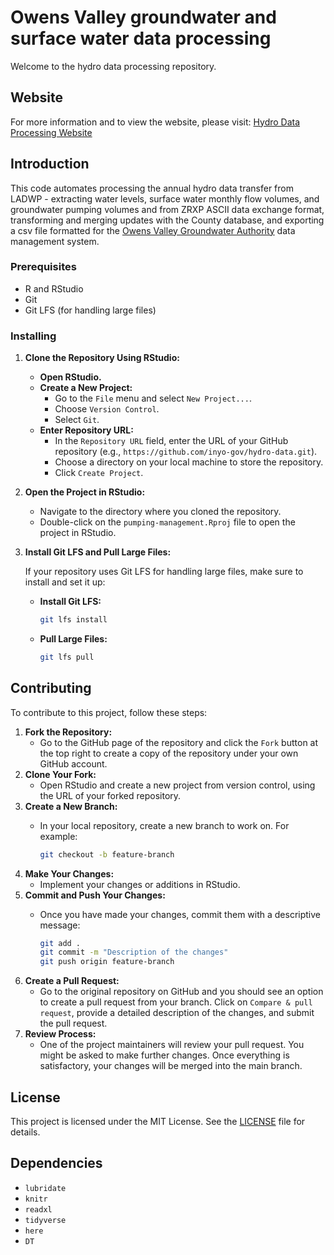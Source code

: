 # Owens Valley groundwater and surface water data processing

Welcome to the hydro data processing repository.

## Website

For more information and to view the website, please visit: [Hydro Data Processing Website](https://inyo-gov.github.io/hydro-data/)

## Introduction

This code automates processing the annual hydro data transfer from LADWP - extracting water levels, surface water monthly flow volumes, and groundwater pumping volumes and from ZRXP ASCII data exchange format, transforming and merging updates with the County database, and exporting a csv file formatted for the [Owens Valley Groundwater Authority](https://owens.gladata.com/) data management system.

### Prerequisites

-   R and RStudio
-   Git
-   Git LFS (for handling large files)

### Installing

1.  **Clone the Repository Using RStudio:**

    -   **Open RStudio.**
    -   **Create a New Project:**
        -   Go to the `File` menu and select `New Project...`.
        -   Choose `Version Control`.
        -   Select `Git`.
    -   **Enter Repository URL:**
        -   In the `Repository URL` field, enter the URL of your GitHub repository (e.g., `https://github.com/inyo-gov/hydro-data.git`).
        -   Choose a directory on your local machine to store the repository.
        -   Click `Create Project`.

2.  **Open the Project in RStudio:**

    -   Navigate to the directory where you cloned the repository.
    -   Double-click on the `pumping-management.Rproj` file to open the project in RStudio.

3.  **Install Git LFS and Pull Large Files:**

    If your repository uses Git LFS for handling large files, make sure to install and set it up:

    -   **Install Git LFS:**

        ``` sh
        git lfs install
        ```

    -   **Pull Large Files:**

        ``` sh
        git lfs pull
        ```

## Contributing

To contribute to this project, follow these steps:

1.  **Fork the Repository:**
    -   Go to the GitHub page of the repository and click the `Fork` button at the top right to create a copy of the repository under your own GitHub account.
2.  **Clone Your Fork:**
    -   Open RStudio and create a new project from version control, using the URL of your forked repository.
3.  **Create a New Branch:**
    -   In your local repository, create a new branch to work on. For example:

        ``` sh
        git checkout -b feature-branch
        ```
4.  **Make Your Changes:**
    -   Implement your changes or additions in RStudio.
5.  **Commit and Push Your Changes:**
    -   Once you have made your changes, commit them with a descriptive message:

        ``` sh
        git add .
        git commit -m "Description of the changes"
        git push origin feature-branch
        ```
6.  **Create a Pull Request:**
    -   Go to the original repository on GitHub and you should see an option to create a pull request from your branch. Click on `Compare & pull request`, provide a detailed description of the changes, and submit the pull request.
7.  **Review Process:**
    -   One of the project maintainers will review your pull request. You might be asked to make further changes. Once everything is satisfactory, your changes will be merged into the main branch.

## License

This project is licensed under the MIT License. See the [LICENSE](LICENSE) file for details.

## Dependencies

-   `lubridate`
-   `knitr`
-   `readxl`
-   `tidyverse`
-   `here`
-   `DT`
